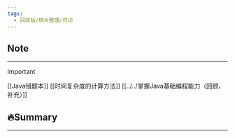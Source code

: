 ```yaml
---
tags:
  - 回收站/碎片整理/日记
---
```


## Note

---

> [!Important]
> [[Java错题本]]
> [[时间复杂度的计算方法]]
> [[../../掌握Java基础编程能力（回顾、补充）]]

## 🔥Summary

---

